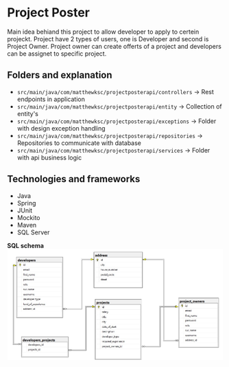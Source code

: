 # Project Poster
Main idea behiand this project to allow developer to apply to certein projeckt.
Project have 2 types of users, one is Developer and second is Project Owner.
Project owner can create offerts of a project and developers can be assignet
to specific project.

## Folders and explanation

* `src/main/java/com/matthewksc/projectposterapi/controllers` -> Rest endpoints in application
* `src/main/java/com/matthewksc/projectposterapi/entity` -> Collection of entity's
* `src/main/java/com/matthewksc/projectposterapi/exceptions` -> Folder with design exception handling 
* `src/main/java/com/matthewksc/projectposterapi/repositories` -> Repositories to communicate with database
* `src/main/java/com/matthewksc/projectposterapi/services` -> Folder with api business logic


## Technologies and frameworks

* Java
* Spring
* JUnit
* Mockito
* Maven
* SQL Server

**SQL schema**
![Alt text](https://github.com/MatthewKsc/project-poster-api/blob/master/src/main/resources/static/SQLschema.jpg?raw=true "SQL schema")
